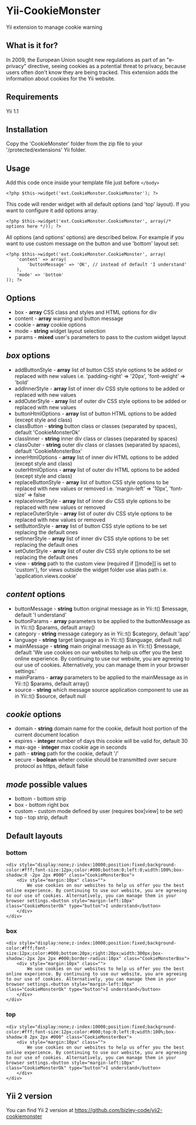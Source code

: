 # Yii-CookieMonster
Yii extension to manage cookie warning

## What is it for?
In 2009, the European Union sought new regulations as part of an "e-privacy" directive, seeing cookies as a potential threat to privacy, because users often don't know they are being tracked. 
This extension adds the information about cookies for the Yii website.

## Requirements
Yii 1.1

## Installation
Copy the 'CookieMonster' folder from the zip file to your '/protected/extensions' Yii folder.

## Usage
Add this code once inside your template file just before ```</body>```

    <?php $this->widget('ext.CookieMonster.CookieMonster'); ?>
    
This code will render widget with all default options (and 'top' layout). If you want to configure it add options array.

    <?php $this->widget('ext.CookieMonster.CookieMonster', array(/* options here */)); ?>
    
All options (and options' options) are described below. For example if you want to use custom message on the button and use 'bottom' layout set:

    <?php $this->widget('ext.CookieMonster.CookieMonster', array(
        'content' => array(
            'buttonMessage' => 'OK', // instead of default 'I understand'
        ),
        'mode' => 'bottom'
    )); ?>

## Options
* box - __array__ CSS class and styles and HTML options for div
* content - __array__ warning and button message
* cookie - __array__ cookie options
* mode - __string__ widget layout selection
* params - __mixed__ user's parameters to pass to the custom widget layout

## _box_ options
* addButtonStyle - __array__ list of button CSS style options to be added or replaced with new values i.e. 'padding-right' => '20px', 'font-weight' => 'bold'
* addInnerStyle - __array__ list of inner div CSS style options to be added or replaced with new values
* addOuterStyle - __array__ list of outer div CSS style options to be added or replaced with new values
* buttonHtmlOptions - __array__ list of button HTML options to be added (except style and class)
* classButton - __string__ button class or classes (separated by spaces), default 'CookieMonsterOk'
* classInner - __string__ inner div class or classes (separated by spaces)
* classOuter - __string__ outer div class or classes (separated by spaces), default 'CookieMonsterBox'
* innerHtmlOptions - __array__ list of inner div HTML options to be added (except style and class)
* outerHtmlOptions - __array__ list of outer div HTML options to be added (except style and class)
* replaceButtonStyle - __array__ list of button CSS style options to be replaced with new values or removed i.e. 'margin-left' => '10px', 'font-size' => false
* replaceInnerStyle - __array__ list of inner div CSS style options to be replaced with new values or removed
* replaceOuterStyle - __array__ list of outer div CSS style options to be replaced with new values or removed
* setButtonStyle - __array__ list of button CSS style options to be set replacing the default ones
* setInnerStyle - __array__ list of inner div CSS style options to be set replacing the default ones
* setOuterStyle - __array__ list of outer div CSS style options to be set replacing the default ones
* view - __string__ path to the custom view (required if [[mode]] is set to 'custom'), for views outside the widget folder use alias path i.e. 'application.views.cookie'

## _content_ options
* buttonMessage - __string__ button original message as in Yii::t() $message, default 'I understand'
* buttonParams - __array__ parameters to be applied to the buttonMessage as in Yii::t() $params, default array()
* category - __string__ message category as in Yii::t() $category, default 'app'
* language - __string__ target language as in Yii::t() $language, default null
* mainMessage - __string__ main original message as in Yii::t() $message, default 'We use cookies on our websites to help us offer you the best online experience. By continuing to use our website, you are agreeing to our use of cookies. Alternatively, you can manage them in your browser settings.'
* mainParams - __array__ parameters to be applied to the mainMessage as in Yii::t() $params, default array()
* source - __string__ which message source application component to use as in Yii::t() $source, default null

## _cookie_ options
* domain - __string__ domain name for the cookie, default host portion of the current document location
* expires - __integer__ number of days this cookie will be valid for, default 30
* max-age - __integer__ max cookie age in seconds
* path - __string__ path for the cookie, default '/'
* secure - __boolean__ wheter cookie should be transmitted over secure protocol as https, default false

## _mode_ possible values
* bottom - bottom strip
* box - bottom right box
* custom - custom mode defined by user (requires box[view] to be set)
* top - top strip, default

## Default layouts

### bottom

    <div style="display:none;z-index:10000;position:fixed;background-color:#fff;font-size:12px;color:#000;bottom:0;left:0;width:100%;box-shadow:0 -2px 2px #000" class="CookieMonsterBox">
        <div style="margin:10px" class="">
            We use cookies on our websites to help us offer you the best online experience. By continuing to use our website, you are agreeing to our use of cookies. Alternatively, you can manage them in your browser settings.<button style="margin-left:10px" class="CookieMonsterOk" type="button">I understand</button>
        </div>
    </div>

### box

    <div style="display:none;z-index:10000;position:fixed;background-color:#fff;font-size:12px;color:#000;bottom:20px;right:20px;width:300px;box-shadow:-2px 2px 2px #000;border-radius:10px" class="CookieMonsterBox">
        <div style="margin:10px" class="">
            We use cookies on our websites to help us offer you the best online experience. By continuing to use our website, you are agreeing to our use of cookies. Alternatively, you can manage them in your browser settings.<button style="margin-left:10px" class="CookieMonsterOk" type="button">I understand</button>
        </div>
    </div>

### top

    <div style="display:none;z-index:10000;position:fixed;background-color:#fff;font-size:12px;color:#000;top:0;left:0;width:100%;box-shadow:0 2px 2px #000" class="CookieMonsterBox">
        <div style="margin:10px" class="">
            We use cookies on our websites to help us offer you the best online experience. By continuing to use our website, you are agreeing to our use of cookies. Alternatively, you can manage them in your browser settings.<button style="margin-left:10px" class="CookieMonsterOk" type="button">I understand</button>
        </div>
    </div>
    
## Yii 2 version
You can find Yii 2 version at https://github.com/bizley-code/yii2-cookiemonster
